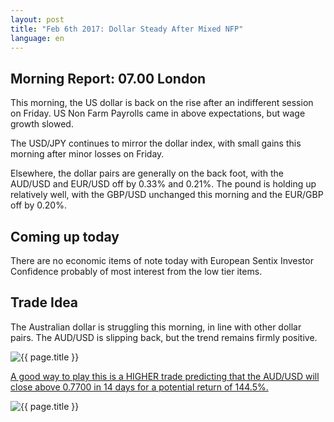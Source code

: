 ```yaml
---
layout: post
title: "Feb 6th 2017: Dollar Steady After Mixed NFP"
language: en
---
```

## Morning Report: 07.00 London

This morning, the US dollar is back on the rise after an indifferent session on Friday. US Non Farm Payrolls came in above expectations, but wage growth slowed.

The USD/JPY continues to mirror the dollar index, with small gains this morning after minor losses on Friday.

Elsewhere, the dollar pairs are generally on the back foot, with the AUD/USD and EUR/USD off by 0.33% and 0.21%. The pound is holding up relatively well, with the GBP/USD unchanged this morning and the EUR/GBP off by 0.20%.

## Coming up today

There are no economic items of note today with European Sentix Investor Confidence probably of most interest from the low tier items.

## Trade Idea

The Australian dollar is struggling this morning, in line with other dollar pairs. The AUD/USD is slipping back, but the trend remains firmly positive.

<img class="post-image" src="{{ site.url }}/images/2017-02-06_07-32-16.jpg" alt="{{ page.title }}">

<a href="%LINK%%?currency=GBP&amp;market=forex&amp;underlying=frxAUDUSD&amp;formname=higherlower&amp;duration_amount=14&amp;duration_units=d&amp;amount=10&amp;amount_type=payout&amp;expiry_type=duration&amp;barrier=0.7700" target="_blank">A good way to play this is a HIGHER trade predicting that the AUD/USD will close above 0.7700 in 14 days for a potential return of 144.5%.</a>

<img class="post-image" src="{{ site.url }}/images/2017-02-06_07-35-27.jpg" alt="{{ page.title }}">